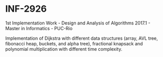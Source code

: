 # INF-2926
1st Implementation Work - Design and Analysis of Algorithms 2017.1 - Master in Informatics - PUC-Rio

Implementation of Dijkstra with different data structures (array, AVL tree, fibonacci heap, buckets, and alpha tree), fractional knapsack and polynomial multiplication with different time complexity.
